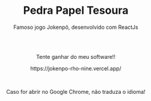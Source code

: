 <h1 align="center"> Pedra Papel Tesoura </h1>
<p align="center">Famoso jogo Jokenpô, desenvolvido com ReactJs</p>
<br></br>
<p align="center">Tente ganhar do meu software!!</p>
<p align="center">https://jokenpo-rho-nine.vercel.app/</p>
</br>
<p align="center">Caso for abrir no Google Chrome, não traduza o idioma!</p>

